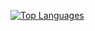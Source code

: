 <a href="#"><img alt="Top Languages" src="https://github-readme-stats.vercel.app/api/top-langs/?username=OptimusChen&langs_count=8&count_private=true&layout=compact&theme=buefy&hide_border=true&bg_color=1a1b27" /></a>
